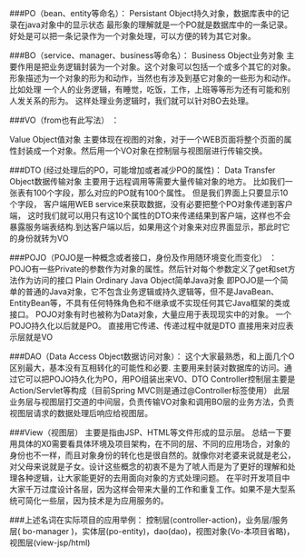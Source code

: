 ###PO（bean、entity等命名）：
Persistant Object持久对象，数据库表中的记录在java对象中的显示状态
最形象的理解就是一个PO就是数据库中的一条记录。
好处是可以把一条记录作为一个对象处理，可以方便的转为其它对象。 

###BO（service、manager、business等命名）：
Business Object业务对象
主要作用是把业务逻辑封装为一个对象。这个对象可以包括一个或多个其它的对象。
形象描述为一个对象的形为和动作，当然也有涉及到基它对象的一些形为和动作。比如处理
一个人的业务逻辑，有睡觉，吃饭，工作，上班等等形为还有可能和别人发关系的形为。
这样处理业务逻辑时，我们就可以针对BO去处理。

###VO（from也有此写法） ：

Value Object值对象
主要体现在视图的对象，对于一个WEB页面将整个页面的属性封装成一个对象。然后用一个VO对象在控制层与视图层进行传输交换。

###DTO (经过处理后的PO，可能增加或者减少PO的属性)：
Data Transfer Object数据传输对象
主要用于远程调用等需要大量传输对象的地方。
比如我们一张表有100个字段，那么对应的PO就有100个属性。
但是我们界面上只要显示10个字段，
客户端用WEB service来获取数据，没有必要把整个PO对象传递到客户端，
这时我们就可以用只有这10个属性的DTO来传递结果到客户端，这样也不会暴露服务端表结构.到达客户端以后，如果用这个对象来对应界面显示，那此时它的身份就转为VO 

###POJO（POJO是一种概念或者接口，身份及作用随环境变化而变化） ：
POJO有一些Private的参数作为对象的属性。然后针对每个参数定义了get和set方法作为访问的接口
Plain Ordinary Java Object简单Java对象
即POJO是一个简单的普通的Java对象，它不包含业务逻辑或持久逻辑等，但不是JavaBean、EntityBean等，不具有任何特殊角色和不继承或不实现任何其它Java框架的类或接口。
POJO对象有时也被称为Data对象，大量应用于表现现实中的对象。 
一个POJO持久化以后就是PO。
直接用它传递、传递过程中就是DTO
直接用来对应表示层就是VO 



###DAO（Data Access Object数据访问对象）：
这个大家最熟悉，和上面几个O区别最大，基本没有互相转化的可能性和必要.
主要用来封装对数据库的访问。通过它可以把POJO持久化为PO，用PO组装出来VO、DTO
Controller控制层主要是Action/Servlet等构成（目前Spring MVC则是通过@Controller标签使用）
此层业务层与视图层打交道的中间层，负责传输VO对象和调用BO层的业务方法，负责视图层请求的数据处理后响应给视图层。

###View（视图层）
主要是指由JSP、HTML等文件形成的显示层。
总结一下要用具体的X0需要看具体环境及项目架构，在不同的层、不同的应用场合，对象的身份也不一样，而且对象身份的转化也是很自然的。就像你对老婆来说就是老公，对父母来说就是子女。设计这些概念的初衷不是为了唬人而是为了更好的理解和处理各种逻辑，让大家能更好的去用面向对象的方式处理问题。
在平时开发项目中大家千万过度设计各层，因为这样会带来大量的工作和重复工作。如果不是大型系统可简化一些层，因为技术是为应用服务的。

###上述名词在实际项目的应用举例：
控制层(controller-action)，业务层/服务层( bo-manager )，实体层(po-entity)，dao(dao)，视图对象(Vo-本项目省略)，视图层(view-jsp/html)

